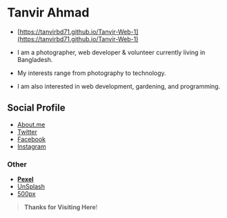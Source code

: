 # Tanvir Ahmad
- [https://tanvirbd71.github.io/Tanvir-Web-1](https://tanvirbd71.github.io/Tanvir-Web-1)

- I am a photographer, web developer & volunteer currently living in Bangladesh.
- My interests range from photography to technology.
- I am also interested in web development, gardening, and programming.

## Social Profile

- [About.me](https://about.me/tanvir_ahmad)
- [Twitter](https://twitter.com/_TANVIR_AHMAD_)
- [Facebook](https://www.facebook.com/TANVIR.TNT)
- [Instagram](https://www.instagram.com/_tanvir_ahmad_)

### Other

- __[Pexel](https://www.pexels.com/@tanvir-ahmad-22732319)__
- [UnSplash](https://unsplash.com/@_tanvir_ahmad_)
- [500px](https://500px.com/p/_tanvir_ahmad_)

> **Thanks for Visiting Here**!
